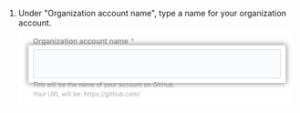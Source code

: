 1. Under "Organization account name", type a name for your organization account. ![Organization名の入力フィールド](/assets/images/help/organizations/new-org-name.png)
